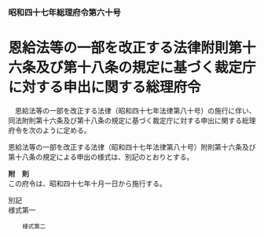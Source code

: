 ### 昭和四十七年総理府令第六十号  
# 恩給法等の一部を改正する法律附則第十六条及び第十八条の規定に基づく裁定庁に対する申出に関する総理府令  
　恩給法等の一部を改正する法律（昭和四十七年法律第八十号）の施行に伴い、同法附則第十六条及び第十八条の規定に基づく裁定庁に対する申出に関する総理府令を次のように定める。  
  
恩給法等の一部を改正する法律（昭和四十七年法律第八十号）附則第十六条及び第十八条の規定による申出の様式は、別記のとおりとする。  
  
**附　則**  
この府令は、昭和四十七年十月一日から施行する。  
  
別記  
様式第一
          
        様式第二
          
        
